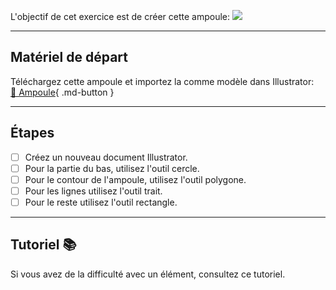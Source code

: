 



<p class="spacer"> L'objectif de cet exercice est de créer cette ampoule:   
<img src="images/ampoule.png">

***  


## Matériel de départ
Téléchargez cette ampoule et importez la comme modèle dans Illustrator:   
[📁 Ampoule](https://cmontmorency365.sharepoint.com/:i:/s/TIM-582214-Animation2d77/EWJDOe7GwfdNmE4t6vabQHMBMk61XkA2Fnk7W0Fi0jqGZw?e=6gTmDM){ .md-button }   <br>
***  


## Étapes

- [ ] Créez un nouveau document Illustrator.
- [ ] Pour la partie du bas, utilisez l'outil cercle.
- [ ] Pour le contour de l'ampoule, utilisez l'outil polygone.
- [ ] Pour les lignes utilisez l'outil trait.
- [ ] Pour le reste utilisez l'outil rectangle.
***  
## Tutoriel 📚
<knowmore href="https://creativecloud.adobe.com/fr-CA/learn/illustrator/web/use-shape-builder-to-combine-merge-shapes?playlist=/services/playlist.helpx/products:SG_ILLUSTRATOR_1_1/learn-path:key-techniques/playlist:topic/set-header:design/fr_CA.json&ref=helpx.adobe.com">
Si vous avez de la difficulté avec un élément, consultez ce tutoriel. 
</knowmore>